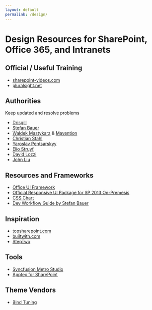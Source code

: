 ```yaml
---
layout: default
permalink: /design/
---
```

# Design Resources for SharePoint, Office 365, and Intranets

## Official / Useful Training

*   [sharepoint-videos.com](http://sharepoint-videos.com)
*   [pluralsight.net](http://pluralsight.net)

## Authorities

Keep updated and resolve problems

*   [Drisgill](http://blog.drisgill.com)
*   [Stefan Bauer](http://n8d.at)
*   [Waldek Mastykarz](http://blog.mastykarz.nl) & [Mavention](http://www.mavention.com/blog)
*   [Christian Stahl](http://chrisstahl.wordpress.com)
*   [Yaroslav Pentsarskyy](http://www.sharemuch.com)
*   [Elio Struyf](http://www.eliostruyf.com/)
*   [David Lozzi](https://davidlozzi.com/)
*   [John Liu](http://johnliu.net)

## Resources and Frameworks

*   [Office UI Framework](https://blogs.office.com/2015/08/31/introducing-office-ui-fabric-your-key-to-designing-add-ins-for-office/)
*   [Official Responsive UI Package for SP 2013 On-Premesis](https://dev.office.com/blogs/announcing-responsive-ui-package-for-sharepoint-on-premises-2013-2016)
*   [CSS Chart](http://sharepointexperience.com/csschart/csschart.html)
*   [Dev Workflow Guide by Stefan Bauer](http://www.n8d.at/blog/how-i-develop-in-sharepoint-and-office-365-now/)

## Inspiration

*   [topsharepoint.com](http://www.topsharepoint.com/)
*   [builtwith.com](http://builtwith.com)
*   [StepTwo](http://www.steptwo.com.au)

## Tools

*   [Syncfusion Metro Studio](https://www.syncfusion.com/downloads/metrostudio)
*   [Apptex for SharePoint](http://spapptex.com/)

## Theme Vendors

*   [Bind Tuning](http://bindtuning.com)